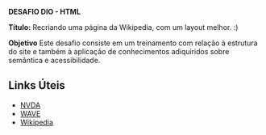 **DESAFIO DIO - HTML**

**Título:** Recriando uma página da Wikipedia, com um layout melhor. :)

**Objetivo**
Este desafio consiste em um treinamento com relação à estrutura do site e também à aplicação de conhecimentos adiquiridos sobre semântica e acessibilidade.

## Links Úteis
- [NVDA](https://www.nvaccess.org/download/)
- [WAVE](https://wave.webaim.org/)
- [Wikipedia](https://pt.wikipedia.org/)


